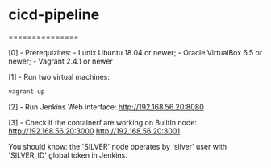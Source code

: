 # cicd-pipeline
===============

[0] - Prerequizites:
    - Lunix Ubuntu 18.04 or newer;
    - Oracle VirtualBox 6.5 or newer;
    - Vagrant 2.4.1 or newer

[1] - Run two virtual machines:
```bash
vagrant up
```

[2] - Run Jenkins Web interface:
http://192.168.56.20:8080


[3] - Check if the containerf are working on BuiltIn node:
http://192.168.56.20:3000
http://192.168.56.20:3001

You should know: the 'SILVER' node operates by 'silver' user with 'SILVER_ID' global token in Jenkins.